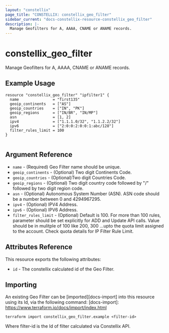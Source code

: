 ```yaml
---
layout: "constellix"
page_title: "CONSTELLIX: constellix_geo_filter"
sidebar_current: "docs-constellix-resource-constellix_geo_filter"
description: |-
  Manage Geofilters for A, AAAA, CNAME or ANAME records. 
---
```


# constellix_geo_filter
 Manage Geofilters for A, AAAA, CNAME or ANAME records. 

## Example Usage ##

```hcl
resource "constellix_geo_filter" "ipfilter1" {
  name               = "first135"
  geoip_continents   = ["AS"]
  geoip_countries    = ["IN", "PK"]
  geoip_regions      = ["IN/BR", "IN/MP"]
  asn                = [1, 2]
  ipv4               = ["1.1.1.0/32", "1.1.2.2/32"]
  ipv6               = ["2:0:0:2:0:0:1:abc/128"]
  filter_rules_limit = 100
}


```

## Argument Reference ##
* `name` - (Required) Geo Filter name should be unique.
* `geoip_continents` - (Optional) Two digit Continents Code.
* `geoip_countries` - (Optional)Two digit Countries Code.
* `geoip_regions` - (Optional) Two digit country code followed by "/" followed by two digit region code. 
* `asn` - (Optional) Autonomous System Number (ASN). ASN code should be a number between 0 and 4294967295.
* `ipv4` - (Optional) IPV4 Address.
* `ipv6` - (Optional) IPV6 Address.
* `filter_rules_limit` - (Optional) Default is 100. For more than 100 rules, parameter should be set explicitly for ADD and Update API calls. Value should be in mulitple of 100 like 200, 300 ...upto the quota limit assigned to the account. Check quota details for IP Filter Rule Limit.

## Attributes Reference
This resource exports the following attributes:
* `id` - The constellix calculated id of the Geo Filter.

## Importing ##

An existing Geo Filter can be [imported][docs-import] into this resource using its Id, via the following command:
[docs-import]: https://www.terraform.io/docs/import/index.html


```
terraform import constellix_geo_filter.example <filter-id>
```

Where filter-id is the Id of filter calculated via Constellix API.